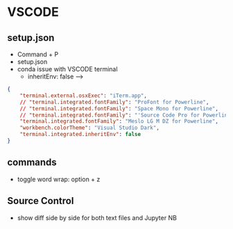 # VSCODE

## setup.json

- Command + P
- setup.json
- conda issue with VSCODE terminal
  - inheritEnv: false -->

```json
{
    "terminal.external.osxExec": "iTerm.app",
    // "terminal.integrated.fontFamily": "ProFont for Powerline",
    // "terminal.integrated.fontFamily": "Space Mono for Powerline",
    // "terminal.integrated.fontFamily": "'Source Code Pro for Powerline', 'Hack Nerd Font'", 
    "terminal.integrated.fontFamily": "Meslo LG M DZ for Powerline",
    "workbench.colorTheme": "Visual Studio Dark",
    "terminal.integrated.inheritEnv": false
}
```

## commands

- toggle word wrap: option + z

## Source Control

- show diff side by side for both text files and Jupyter NB
